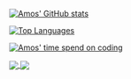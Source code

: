 [![Amos' GitHub stats](https://github-readme-stats.vercel.app/api?username=herzamos&show_icons=true&theme=react&hide_border=true&count_private=true)](https://github.com/anuraghazra/github-readme-stats)

[![Top Languages](https://github-readme-stats.vercel.app/api/top-langs/?username=herzamos&theme=react&hide_border=true)](https://github.com/anuraghazra/github-readme-stats)

[![Amos' time spend on coding](https://github-readme-stats.vercel.app/api/wakatime?username=herzamos&theme=react&hide_border=true)](https://github.com/anuraghazra/github-readme-stats)

<a href="https://github.com/anuraghazra/github-readme-stats">
  <img align="center" src="[![Amos' time spend on coding](https://github-readme-stats.vercel.app/api/wakatime?username=herzamos&theme=react&hide_border=true)]" />
</a>
<a href="https://github.com/anuraghazra/convoychat">
  <img align="center" src="https://github-readme-stats.vercel.app/api/pin/?username=anuraghazra&repo=convoychat" />
</a>
